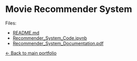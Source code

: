 # Movie Recommender System

Files:

- [README.md](./README.md)
- [Recommender_System_Code.ipynb](./Recommender_System_Code.ipynb)
- [Recommender_System_Documentation.pdf](./Recommender_System_Documentation.pdf)

[← Back to main portfolio](../index.md)

